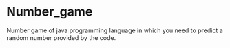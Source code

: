 # Number_game
Number game of java programming language in which you need to predict a random number provided by the code.
